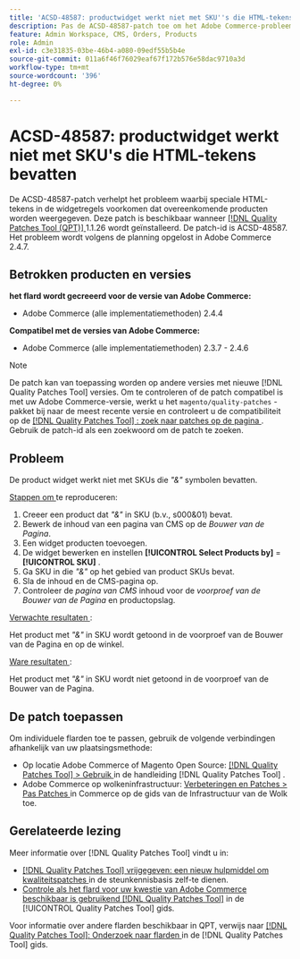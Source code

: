 ```yaml
---
title: 'ACSD-48587: productwidget werkt niet met SKU''s die HTML-tekens bevatten'
description: Pas de ACSD-48587-patch toe om het Adobe Commerce-probleem op te lossen, waarbij HTML-speciale tekens in de widgetovereenkomsten verhinderen dat overeenkomende producten worden weergegeven.
feature: Admin Workspace, CMS, Orders, Products
role: Admin
exl-id: c3e31835-03be-46b4-a080-09edf55b5b4e
source-git-commit: 011a6f46f76029eaf67f172b576e58dac9710a3d
workflow-type: tm+mt
source-wordcount: '396'
ht-degree: 0%

---
```


# ACSD-48587: productwidget werkt niet met SKU&#39;s die HTML-tekens bevatten

De ACSD-48587-patch verhelpt het probleem waarbij speciale HTML-tekens in de widgetregels voorkomen dat overeenkomende producten worden weergegeven. Deze patch is beschikbaar wanneer [[!DNL Quality Patches Tool (QPT)] ](https://experienceleague.adobe.com/en/docs/commerce-operations/tools/quality-patches-tool/quality-patches-tool-to-self-serve-quality-patches) 1.1.26 wordt geïnstalleerd. De patch-id is ACSD-48587. Het probleem wordt volgens de planning opgelost in Adobe Commerce 2.4.7.

## Betrokken producten en versies

**het flard wordt gecreeerd voor de versie van Adobe Commerce:**

* Adobe Commerce (alle implementatiemethoden) 2.4.4

**Compatibel met de versies van Adobe Commerce:**

* Adobe Commerce (alle implementatiemethoden) 2.3.7 - 2.4.6

>[!NOTE]
>
>De patch kan van toepassing worden op andere versies met nieuwe [!DNL Quality Patches Tool] versies. Om te controleren of de patch compatibel is met uw Adobe Commerce-versie, werkt u het `magento/quality-patches` -pakket bij naar de meest recente versie en controleert u de compatibiliteit op de [[!DNL Quality Patches Tool] : zoek naar patches op de pagina ](https://experienceleague.adobe.com/tools/commerce-quality-patches/index.html) . Gebruik de patch-id als een zoekwoord om de patch te zoeken.

## Probleem

De product widget werkt niet met SKUs die *&quot;&amp;&quot;* symbolen bevatten.

<u> Stappen om </u> te reproduceren:

1. Creeer een product dat *&quot;&amp;&quot;* in SKU (b.v., s000&amp;01) bevat.
1. Bewerk de inhoud van een pagina van CMS op de *Bouwer van de Pagina*.
1. Een widget producten toevoegen.
1. De widget bewerken en instellen **[!UICONTROL Select Products by]** = **[!UICONTROL SKU]** .
1. Ga SKU in die *&quot;&amp;&quot;* op het gebied van product SKUs bevat.
1. Sla de inhoud en de CMS-pagina op.
1. Controleer de *pagina van CMS* inhoud voor de *voorproef van de Bouwer van de Pagina* en productopslag.

<u> Verwachte resultaten </u>:

Het product met *&quot;&amp;&quot;* in SKU wordt getoond in de voorproef van de Bouwer van de Pagina en op de winkel.

<u> Ware resultaten </u>:

Het product met *&quot;&amp;&quot;* in SKU wordt niet getoond in de voorproef van de Bouwer van de Pagina.

## De patch toepassen

Om individuele flarden toe te passen, gebruik de volgende verbindingen afhankelijk van uw plaatsingsmethode:

* Op locatie Adobe Commerce of Magento Open Source: [[!DNL Quality Patches Tool] > Gebruik ](/help/tools/quality-patches-tool/usage.md) in de handleiding [!DNL Quality Patches Tool] .
* Adobe Commerce op wolkeninfrastructuur: [ Verbeteringen en Patches > Pas Patches ](https://experienceleague.adobe.com/docs/commerce-cloud-service/user-guide/develop/upgrade/apply-patches.html) in Commerce op de gids van de Infrastructuur van de Wolk toe.

## Gerelateerde lezing

Meer informatie over [!DNL Quality Patches Tool] vindt u in:

* [[!DNL Quality Patches Tool]  vrijgegeven: een nieuw hulpmiddel om kwaliteitspatches ](https://experienceleague.adobe.com/en/docs/commerce-operations/tools/quality-patches-tool/quality-patches-tool-to-self-serve-quality-patches) in de steunkennisbasis zelf-te dienen.
* [ Controle als het flard voor uw kwestie van Adobe Commerce beschikbaar is gebruikend  [!DNL Quality Patches Tool]](/help/tools/quality-patches-tool/patches-available-in-qpt/check-patch-for-magento-issue-with-magento-quality-patches.md) in de [!UICONTROL Quality Patches Tool] gids.


Voor informatie over andere flarden beschikbaar in QPT, verwijs naar [[!DNL Quality Patches Tool]: Onderzoek naar flarden ](https://experienceleague.adobe.com/tools/commerce-quality-patches/index.html) in de [!DNL Quality Patches Tool] gids.
